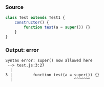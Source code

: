 ### Source
```js
class Test extends Test1 {
    constructor() {
        function test(a = super()) {}
    }
}
```

### Output: error
```txt
Syntax error: super() now allowed here
 --> test.js:3:27
  |
3 |         function test(a = super()) {}
  |                           ^^^^^^^ 
```
